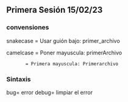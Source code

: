 ## Primera Sesión 15/02/23
 ### convensiones
 snakecase = Usar guión bajo: primer_archivo 
 
 camelcase = Poner mayuscula: primerArchivo
 
           = Primera mayuscula: Primerarchivo

### Sintaxis 

bug= error
debug= limpiar el error 

